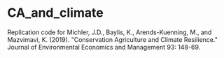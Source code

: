 # CA_and_climate
Replication code for Michler, J.D., Baylis, K., Arends-Kuenning, M., and Mazvimavi, K. (2019). "Conservation Agriculture and Climate Resilience." Journal of Environmental Economics and Management 93: 148-69.
